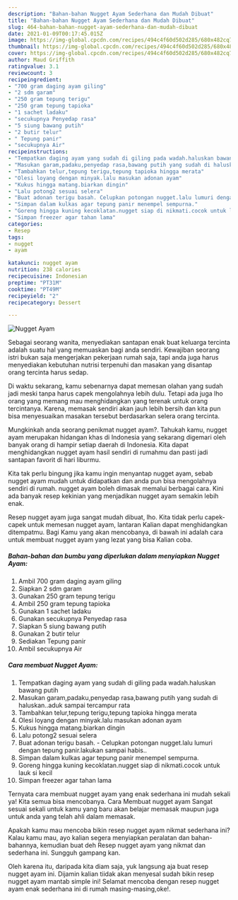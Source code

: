 ```yaml
---
description: "Bahan-bahan Nugget Ayam Sederhana dan Mudah Dibuat"
title: "Bahan-bahan Nugget Ayam Sederhana dan Mudah Dibuat"
slug: 464-bahan-bahan-nugget-ayam-sederhana-dan-mudah-dibuat
date: 2021-01-09T00:17:45.015Z
image: https://img-global.cpcdn.com/recipes/494c4f60d502d285/680x482cq70/nugget-ayam-foto-resep-utama.jpg
thumbnail: https://img-global.cpcdn.com/recipes/494c4f60d502d285/680x482cq70/nugget-ayam-foto-resep-utama.jpg
cover: https://img-global.cpcdn.com/recipes/494c4f60d502d285/680x482cq70/nugget-ayam-foto-resep-utama.jpg
author: Maud Griffith
ratingvalue: 3.1
reviewcount: 3
recipeingredient:
- "700 gram daging ayam giling"
- "2 sdm garam"
- "250 gram tepung terigu"
- "250 gram tepung tapioka"
- "1 sachet ladaku"
- "secukupnya Penyedap rasa"
- "5 siung bawang putih"
- "2 butir telur"
- " Tepung panir"
- "secukupnya Air"
recipeinstructions:
- "Tempatkan daging ayam yang sudah di giling pada wadah.haluskan bawang putih"
- "Masukan garam,padaku,penyedap rasa,bawang putih yang sudah di haluskan..aduk sampai tercampur rata"
- "Tambahkan telur,tepung terigu,tepung tapioka hingga merata"
- "Olesi loyang dengan minyak.lalu masukan adonan ayam"
- "Kukus hingga matang.biarkan dingin"
- "Lalu potong2 sesuai selera"
- "Buat adonan terigu basah. Celupkan potongan nugget.lalu lumuri dengan tepung panir.lakukan sampai habis.."
- "Simpan dalam kulkas agar tepung panir menempel sempurna."
- "Goreng hingga kuning kecoklatan.nugget siap di nikmati.cocok untuk lauk si kecil"
- "Simpan freezer agar tahan lama"
categories:
- Resep
tags:
- nugget
- ayam

katakunci: nugget ayam 
nutrition: 238 calories
recipecuisine: Indonesian
preptime: "PT31M"
cooktime: "PT49M"
recipeyield: "2"
recipecategory: Dessert

---
```



![Nugget Ayam](https://img-global.cpcdn.com/recipes/494c4f60d502d285/680x482cq70/nugget-ayam-foto-resep-utama.jpg)

Sebagai seorang wanita, menyediakan santapan enak buat keluarga tercinta adalah suatu hal yang memuaskan bagi anda sendiri. Kewajiban seorang istri bukan saja mengerjakan pekerjaan rumah saja, tapi anda juga harus menyediakan kebutuhan nutrisi terpenuhi dan masakan yang disantap orang tercinta harus sedap.

Di waktu  sekarang, kamu sebenarnya dapat memesan olahan yang sudah jadi meski tanpa harus capek mengolahnya lebih dulu. Tetapi ada juga lho orang yang memang mau menghidangkan yang terenak untuk orang tercintanya. Karena, memasak sendiri akan jauh lebih bersih dan kita pun bisa menyesuaikan masakan tersebut berdasarkan selera orang tercinta. 



Mungkinkah anda seorang penikmat nugget ayam?. Tahukah kamu, nugget ayam merupakan hidangan khas di Indonesia yang sekarang digemari oleh banyak orang di hampir setiap daerah di Indonesia. Kita dapat menghidangkan nugget ayam hasil sendiri di rumahmu dan pasti jadi santapan favorit di hari liburmu.

Kita tak perlu bingung jika kamu ingin menyantap nugget ayam, sebab nugget ayam mudah untuk didapatkan dan anda pun bisa mengolahnya sendiri di rumah. nugget ayam boleh dimasak memalui berbagai cara. Kini ada banyak resep kekinian yang menjadikan nugget ayam semakin lebih enak.

Resep nugget ayam juga sangat mudah dibuat, lho. Kita tidak perlu capek-capek untuk memesan nugget ayam, lantaran Kalian dapat menghidangkan ditempatmu. Bagi Kamu yang akan mencobanya, di bawah ini adalah cara untuk membuat nugget ayam yang lezat yang bisa Kalian coba.

<!--inarticleads1-->

##### Bahan-bahan dan bumbu yang diperlukan dalam menyiapkan Nugget Ayam:

1. Ambil 700 gram daging ayam giling
1. Siapkan 2 sdm garam
1. Gunakan 250 gram tepung terigu
1. Ambil 250 gram tepung tapioka
1. Gunakan 1 sachet ladaku
1. Gunakan secukupnya Penyedap rasa
1. Siapkan 5 siung bawang putih
1. Gunakan 2 butir telur
1. Sediakan  Tepung panir
1. Ambil secukupnya Air




<!--inarticleads2-->

##### Cara membuat Nugget Ayam:

1. Tempatkan daging ayam yang sudah di giling pada wadah.haluskan bawang putih
1. Masukan garam,padaku,penyedap rasa,bawang putih yang sudah di haluskan..aduk sampai tercampur rata
1. Tambahkan telur,tepung terigu,tepung tapioka hingga merata
1. Olesi loyang dengan minyak.lalu masukan adonan ayam
1. Kukus hingga matang.biarkan dingin
1. Lalu potong2 sesuai selera
1. Buat adonan terigu basah. - Celupkan potongan nugget.lalu lumuri dengan tepung panir.lakukan sampai habis..
1. Simpan dalam kulkas agar tepung panir menempel sempurna.
1. Goreng hingga kuning kecoklatan.nugget siap di nikmati.cocok untuk lauk si kecil
1. Simpan freezer agar tahan lama




Ternyata cara membuat nugget ayam yang enak sederhana ini mudah sekali ya! Kita semua bisa mencobanya. Cara Membuat nugget ayam Sangat sesuai sekali untuk kamu yang baru akan belajar memasak maupun juga untuk anda yang telah ahli dalam memasak.

Apakah kamu mau mencoba bikin resep nugget ayam nikmat sederhana ini? Kalau kamu mau, ayo kalian segera menyiapkan peralatan dan bahan-bahannya, kemudian buat deh Resep nugget ayam yang nikmat dan sederhana ini. Sungguh gampang kan. 

Oleh karena itu, daripada kita diam saja, yuk langsung aja buat resep nugget ayam ini. Dijamin kalian tiidak akan menyesal sudah bikin resep nugget ayam mantab simple ini! Selamat mencoba dengan resep nugget ayam enak sederhana ini di rumah masing-masing,oke!.

